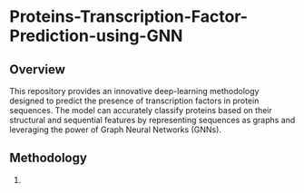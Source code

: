 # Proteins-Transcription-Factor-Prediction-using-GNN

## Overview
This repository provides an innovative deep-learning methodology designed to predict the presence of transcription factors in protein sequences. The model can accurately classify proteins based on their structural and sequential features by representing sequences as graphs and leveraging the power of Graph Neural Networks (GNNs).


## Methodology

1. 
